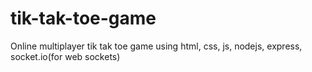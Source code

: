 # tik-tak-toe-game
Online multiplayer tik tak toe game using html, css, js, nodejs, express, socket.io(for web sockets)
